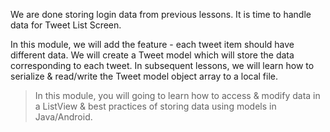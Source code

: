 
We are done storing login data from previous lessons. It is time to handle data for Tweet List Screen. 

In this module, we will add the feature - each tweet item should have different data. We will create a Tweet model which will store the data corresponding to each tweet. In subsequent lessons, we will learn how to serialize & read/write the Tweet model object array to a local file. 

> In this module, you will going to learn how to access & modify data in a ListView & best practices of storing data using models in Java/Android. 


